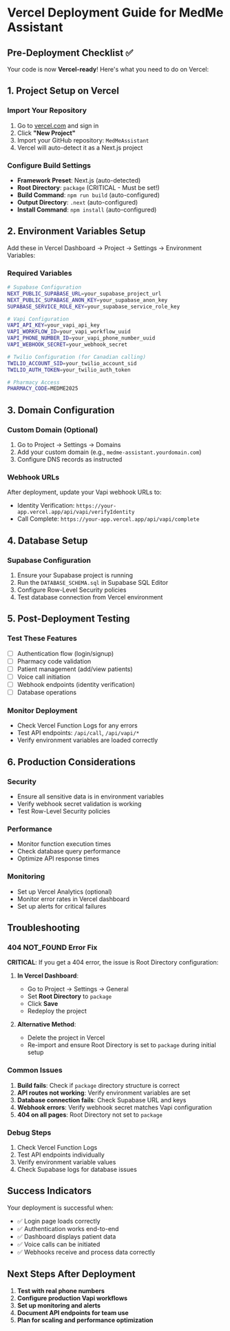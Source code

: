 # Vercel Deployment Guide for MedMe Assistant

## Pre-Deployment Checklist ✅

Your code is now **Vercel-ready**! Here's what you need to do on Vercel:

## 1. Project Setup on Vercel

### Import Your Repository
1. Go to [vercel.com](https://vercel.com) and sign in
2. Click **"New Project"**
3. Import your GitHub repository: `MedMeAssistant`
4. Vercel will auto-detect it as a Next.js project

### Configure Build Settings
- **Framework Preset**: Next.js (auto-detected)
- **Root Directory**: `package` (CRITICAL - Must be set!)
- **Build Command**: `npm run build` (auto-configured)
- **Output Directory**: `.next` (auto-configured)
- **Install Command**: `npm install` (auto-configured)

## 2. Environment Variables Setup

Add these in Vercel Dashboard → Project → Settings → Environment Variables:

### Required Variables
```bash
# Supabase Configuration
NEXT_PUBLIC_SUPABASE_URL=your_supabase_project_url
NEXT_PUBLIC_SUPABASE_ANON_KEY=your_supabase_anon_key
SUPABASE_SERVICE_ROLE_KEY=your_supabase_service_role_key

# Vapi Configuration
VAPI_API_KEY=your_vapi_api_key
VAPI_WORKFLOW_ID=your_vapi_workflow_uuid
VAPI_PHONE_NUMBER_ID=your_vapi_phone_number_uuid
VAPI_WEBHOOK_SECRET=your_webhook_secret

# Twilio Configuration (for Canadian calling)
TWILIO_ACCOUNT_SID=your_twilio_account_sid
TWILIO_AUTH_TOKEN=your_twilio_auth_token

# Pharmacy Access
PHARMACY_CODE=MEDME2025
```

## 3. Domain Configuration

### Custom Domain (Optional)
1. Go to Project → Settings → Domains
2. Add your custom domain (e.g., `medme-assistant.yourdomain.com`)
3. Configure DNS records as instructed

### Webhook URLs
After deployment, update your Vapi webhook URLs to:
- Identity Verification: `https://your-app.vercel.app/api/vapi/verifyIdentity`
- Call Complete: `https://your-app.vercel.app/api/vapi/complete`

## 4. Database Setup

### Supabase Configuration
1. Ensure your Supabase project is running
2. Run the `DATABASE_SCHEMA.sql` in Supabase SQL Editor
3. Configure Row-Level Security policies
4. Test database connection from Vercel environment

## 5. Post-Deployment Testing

### Test These Features
- [ ] Authentication flow (login/signup)
- [ ] Pharmacy code validation
- [ ] Patient management (add/view patients)
- [ ] Voice call initiation
- [ ] Webhook endpoints (identity verification)
- [ ] Database operations

### Monitor Deployment
- Check Vercel Function Logs for any errors
- Test API endpoints: `/api/call`, `/api/vapi/*`
- Verify environment variables are loaded correctly

## 6. Production Considerations

### Security
- Ensure all sensitive data is in environment variables
- Verify webhook secret validation is working
- Test Row-Level Security policies

### Performance
- Monitor function execution times
- Check database query performance
- Optimize API response times

### Monitoring
- Set up Vercel Analytics (optional)
- Monitor error rates in Vercel dashboard
- Set up alerts for critical failures

## Troubleshooting

### 404 NOT_FOUND Error Fix
**CRITICAL**: If you get a 404 error, the issue is Root Directory configuration:

1. **In Vercel Dashboard**:
   - Go to Project → Settings → General
   - Set **Root Directory** to `package`
   - Click **Save**
   - Redeploy the project

2. **Alternative Method**:
   - Delete the project in Vercel
   - Re-import and ensure Root Directory is set to `package` during initial setup

### Common Issues
1. **Build fails**: Check if `package` directory structure is correct
2. **API routes not working**: Verify environment variables are set
3. **Database connection fails**: Check Supabase URL and keys
4. **Webhook errors**: Verify webhook secret matches Vapi configuration
5. **404 on all pages**: Root Directory not set to `package`

### Debug Steps
1. Check Vercel Function Logs
2. Test API endpoints individually
3. Verify environment variable values
4. Check Supabase logs for database issues

## Success Indicators

Your deployment is successful when:
- ✅ Login page loads correctly
- ✅ Authentication works end-to-end
- ✅ Dashboard displays patient data
- ✅ Voice calls can be initiated
- ✅ Webhooks receive and process data correctly

## Next Steps After Deployment

1. **Test with real phone numbers**
2. **Configure production Vapi workflows**
3. **Set up monitoring and alerts**
4. **Document API endpoints for team use**
5. **Plan for scaling and performance optimization**
